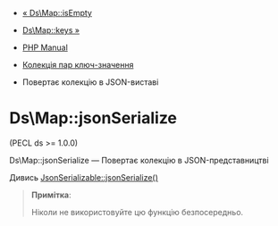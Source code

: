 - [« Ds\Map::isEmpty](ds-map.isempty.md)
- [Ds\Map::keys »](ds-map.keys.md)

- [PHP Manual](index.md)
- [Колекція пар ключ-значення](class.ds-map.md)
- Повертає колекцію в JSON-виставі

# Ds\Map::jsonSerialize

(PECL ds \>= 1.0.0)

Ds\Map::jsonSerialize — Повертає колекцію в JSON-представництві

Дивись
[JsonSerializable::jsonSerialize()](jsonserializable.jsonserialize.md)

> **Примітка**:
>
> Ніколи не використовуйте цю функцію безпосередньо.
